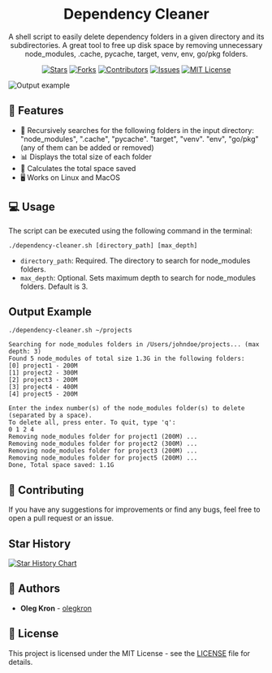 <h1 align="center">Dependency Cleaner</h1> <div align="center">

A shell script to easily delete dependency folders in a given directory and its subdirectories. A great tool to free up disk space by removing unnecessary node_modules, .cache, pycache, target, venv, env, go/pkg folders.

[![Stars](https://img.shields.io/github/stars/olegkron/dependency-cleaner.svg?style=social)](https://github.com/olegkron/dependency-cleaner/stargazers) [![Forks](https://img.shields.io/github/forks/olegkron/dependency-cleaner.svg?style=social)](https://github.com/olegkron/dependency-cleaner/network/members) [![Contributors](https://img.shields.io/github/contributors/olegkron/dependency-cleaner.svg)](https://github.com/olegkron/dependency-cleaner/graphs/contributors) [![Issues](https://img.shields.io/github/issues/olegkron/dependency-cleaner.svg)](https://github.com/olegkron/dependency-cleaner/issues) [![MIT License](https://img.shields.io/github/license/olegkron/dependency-cleaner.svg)](https://github.com/olegkron/dependency-cleaner/blob/main/LICENSE)

</div>

![Output example](https://raw.githubusercontent.com/olegkron/node_modules_remover/main/output_example.png)

## 🎉 Features

-   🔎 Recursively searches for the following folders in the input directory: "node_modules", ".cache", "pycache". "target", "venv". "env", "go/pkg" (any of them can be added or removed)
-   📊 Displays the total size of each folder
-   💽 Calculates the total space saved
-   🖥️ Works on Linux and MacOS

## 💻 Usage

The script can be executed using the following command in the terminal:

`./dependency-cleaner.sh [directory_path] [max_depth]`

-   `directory_path`: Required. The directory to search for node_modules folders.
-   `max_depth`: Optional. Sets maximum depth to search for node_modules folders. Default is 3.

## Output Example

```
./dependency-cleaner.sh ~/projects

Searching for node_modules folders in /Users/johndoe/projects... (max depth: 3)
Found 5 node_modules of total size 1.3G in the following folders:
[0] project1 - 200M
[1] project2 - 300M
[2] project3 - 200M
[3] project4 - 400M
[4] project5 - 200M

Enter the index number(s) of the node_modules folder(s) to delete (separated by a space).
To delete all, press enter. To quit, type 'q':
0 1 2 4
Removing node_modules folder for project1 (200M) ...
Removing node_modules folder for project2 (300M) ...
Removing node_modules folder for project3 (200M) ...
Removing node_modules folder for project5 (200M) ...
Done, Total space saved: 1.1G

```

## 🙌 Contributing

If you have any suggestions for improvements or find any bugs, feel free to open a pull request or an issue.


## Star History

[![Star History Chart](https://api.star-history.com/svg?repos=olegkron/dependency-cleaner&type=Date)](https://star-history.com/#olegkron/dependency-cleaner&Date)


## 👥 Authors

-   **Oleg Kron** - [olegkron](https://github.com/olegkron)

## 📄 License

This project is licensed under the MIT License - see the [LICENSE](https://github.com/olegkron/node_modules_remover/blob/main/LICENSE) file for details.
